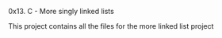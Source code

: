 0x13. C - More singly linked lists

This project contains all the files for the more linked list project
